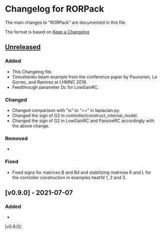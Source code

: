 # Changelog for RORPack

The main changes to "RORPack" are documented in this file.

The format is based on [Keep a Changelog](https://keepachangelog.com/en/1.0.0/)

## [Unreleased]

### Added 

- This Changelog file.
- Timoshenko beam example from the conference paper by Paunonen, Le Gorrec, and Ramirez at LHMNC 2018.
- Feedthrough parameter Dc for LowGainRC.

### Changed

- Changed comparison with "is" to "==" in laplacian.py.
- Changed the sign of G2 in controller/construct_internal_model.
- Changed the sign of G2 in LowGainRC and PassiveRC accordingly with the above change.

### Removed

- 

### Fixed

- Fixed signs for matrices B and Bd and stabilizing matrices K and L for the controller construction in examples heat1d 1, 2 and 3.

## [v0.9.0] - 2021-07-07

### Added 

- 

[unreleased]: https://github.com/lassipau/rorpack/tree/dev
[v0.9.0]: 

